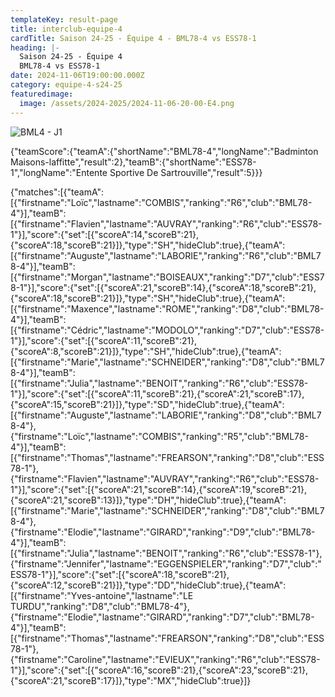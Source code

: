 ```yaml
---
templateKey: result-page
title: interclub-equipe-4
cardTitle: Saison 24-25 - Équipe 4 - BML78-4 vs ESS78-1 
heading: |-
  Saison 24-25 - Équipe 4
  BML78-4 vs ESS78-1
date: 2024-11-06T19:00:00.000Z
category: equipe-4-s24-25
featuredimage:
  image: /assets/2024-2025/2024-11-06-20-00-E4.png
---
```

![](/assets/2024-2025/2024-11-06-20-00-E4.png "BML4 - J1")

<teamscoreboard>{"teamScore":{"teamA":{"shortName":"BML78-4","longName":"Badminton Maisons-laffitte","result":2},"teamB":{"shortName":"ESS78-1","longName":"Entente Sportive De Sartrouville","result":5}}}</teamscoreboard>

<scoreboard>{"matches":[{"teamA":[{"firstname":"Loïc","lastname":"COMBIS","ranking":"R6","club":"BML78-4"}],"teamB":[{"firstname":"Flavien","lastname":"AUVRAY","ranking":"R6","club":"ESS78-1"}],"score":{"set":[{"scoreA":14,"scoreB":21},{"scoreA":18,"scoreB":21}]},"type":"SH","hideClub":true},{"teamA":[{"firstname":"Auguste","lastname":"LABORIE","ranking":"R6","club":"BML78-4"}],"teamB":[{"firstname":"Morgan","lastname":"BOISEAUX","ranking":"D7","club":"ESS78-1"}],"score":{"set":[{"scoreA":21,"scoreB":14},{"scoreA":18,"scoreB":21},{"scoreA":18,"scoreB":21}]},"type":"SH","hideClub":true},{"teamA":[{"firstname":"Maxence","lastname":"ROME","ranking":"D8","club":"BML78-4"}],"teamB":[{"firstname":"Cédric","lastname":"MODOLO","ranking":"D7","club":"ESS78-1"}],"score":{"set":[{"scoreA":11,"scoreB":21},{"scoreA":8,"scoreB":21}]},"type":"SH","hideClub":true},{"teamA":[{"firstname":"Marie","lastname":"SCHNEIDER","ranking":"D8","club":"BML78-4"}],"teamB":[{"firstname":"Julia","lastname":"BENOIT","ranking":"R6","club":"ESS78-1"}],"score":{"set":[{"scoreA":11,"scoreB":21},{"scoreA":21,"scoreB":17},{"scoreA":15,"scoreB":21}]},"type":"SD","hideClub":true},{"teamA":[{"firstname":"Auguste","lastname":"LABORIE","ranking":"D8","club":"BML78-4"},{"firstname":"Loïc","lastname":"COMBIS","ranking":"R5","club":"BML78-4"}],"teamB":[{"firstname":"Thomas","lastname":"FREARSON","ranking":"D8","club":"ESS78-1"},{"firstname":"Flavien","lastname":"AUVRAY","ranking":"R6","club":"ESS78-1"}],"score":{"set":[{"scoreA":21,"scoreB":14},{"scoreA":19,"scoreB":21},{"scoreA":21,"scoreB":13}]},"type":"DH","hideClub":true},{"teamA":[{"firstname":"Marie","lastname":"SCHNEIDER","ranking":"D8","club":"BML78-4"},{"firstname":"Elodie","lastname":"GIRARD","ranking":"D9","club":"BML78-4"}],"teamB":[{"firstname":"Julia","lastname":"BENOIT","ranking":"R6","club":"ESS78-1"},{"firstname":"Jennifer","lastname":"EGGENSPIELER","ranking":"D7","club":"ESS78-1"}],"score":{"set":[{"scoreA":18,"scoreB":21},{"scoreA":12,"scoreB":21}]},"type":"DD","hideClub":true},{"teamA":[{"firstname":"Yves-antoine","lastname":"LE TURDU","ranking":"D8","club":"BML78-4"},{"firstname":"Elodie","lastname":"GIRARD","ranking":"D7","club":"BML78-4"}],"teamB":[{"firstname":"Thomas","lastname":"FREARSON","ranking":"D8","club":"ESS78-1"},{"firstname":"Caroline","lastname":"EVIEUX","ranking":"R6","club":"ESS78-1"}],"score":{"set":[{"scoreA":16,"scoreB":21},{"scoreA":23,"scoreB":21},{"scoreA":21,"scoreB":17}]},"type":"MX","hideClub":true}]}</scoreboard>